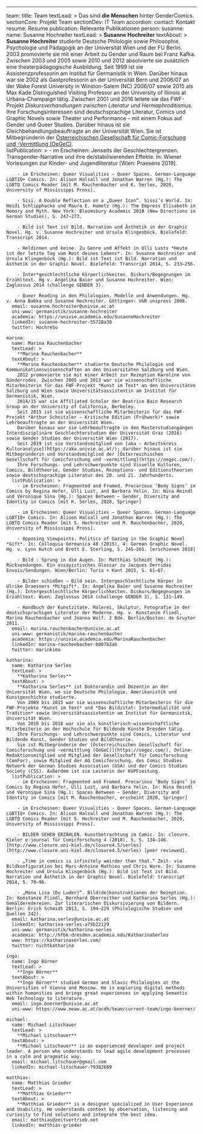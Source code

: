 ---
team:
  title: Team
  textLead: >
    Das sind **die Menschen** hinter GenderComics.
  sectionCore: Projekt Team
  sectionDev: IT Team
  accordion:
    contact: Kontakt
    resume: Resume
    publication: Relevante Publikationen
  person:
    susanne:
      name: Susanne Hochreiter
      textLead: >
        **Susanne Hochreiter**
      textAbout: >
        **Susanne Hochreiter** studierte Deutsche Philologie sowie Philosophie, Psychologie und Pädagogik an der Universität Wien und der FU Berlin. 
        2003 promovierte sie mit einer Arbeit zu Gender und Raum bei Franz Kafka. Zwischen 2003 und 2005 sowie 2010 und 2012 absolvierte sie zusätzlich eine theaterpädagogische Ausbildung. 
        Seit 1999 ist sie Assistenzprofessorin am Institut für Germanistik in Wien. Darüber hinaus war sie 2002 als Gastprofessorin an der Universität Bern und 2006/07 an der Wake Forest University in Winston-Salem (NC) 2006/07 sowie 2015 als Max Kade Distinguished Visiting Professor an der University of Illinois at Urbana-Champaign tätig. 
        Zwischen 2001 und 2016 leitete sie das FWF-Projekt *Diskursverhandlungen zwischen Literatur und Hermaphroditismus*. Ihre Forschungsinteressen sind deutschsprachige Literatur, Comics und Graphic Novels sowie Theater und Performance – mit einem Fokus auf Gender und Queer Studies. 
        Darüber hinaus ist sie Gleichbehandlungsbeauftragte an der Universität Wien. Sie ist Mitbegründerin der [Österreichischen Gesellschaft für Comic-Forschung und -Vermittlung (OeGeC)](https://oegec.com/).       
      listPublication: >
        - im Erscheinen: Jenseits der Geschlechtergrenzen. Transgender-Narrative und ihre de/stabilisierenden Effekte. In: Wiener Vorlesungen zur Kinder- und Jugendliteratur [Wien: Praesens 2019].
        
        - im Erscheinen: Queer Visualities – Queer Spaces. German-Language LGBTIQ+ Comics. In: Alison Halsall und Jonathan Warren (Hg.): The LGBTQ Comics Reader [mit M. Rauchenbacher und K. Serles, 2020, University of Mississippi Press].
        
        - Sisi. A Double Reflection on a „Queer Icon“. Sissi’s World. In: Heidi Schlipphacke und Maura E. Hametz (Hg.): The Empress Elisabeth in Memory and Myth. New York: Bloomsbury Academic 2018 (New Directions in German Studies), S. 247–273.
        
        - Bild ist Text ist Bild. Narration und Ästhetik in der Graphic Novel. Hg. v. Susanne Hochreiter und Ursula Klingenböck. Bielefeld: Transcript 2014.
        
        - Heldinnen und keine. Zu Genre und Affekt in Ulli Lusts *Heute ist der letzte Tag vom Rest deines Lebens*. In: Susanne Hochreiter und Ursula Klingenböck (Hg.): Bild ist Text ist Bild. Narration und Ästhetik in der Graphic Novel. Bielefeld: Transcript 2014, S. 233–256.
        
        - Inter*geschlechtliche Körperlichkeiten. Diskurs/Begegnungen im Erzähltext. Hg v. Angelika Baier und Susanne Hochreiter. Wien: Zaglossus 2014 (challenge GENDER 3).
        
        - Queer Reading in den Philologien. Modelle und Anwendungen. Hg. v. Anna Babka und Susanne Hochreiter. Göttingen: V&R unipress 2008.
      email: susanne.hochreiter@univie.ac.at
      uni-www: germanistik/susanne-hochreiter
      academia: https://univie.academia.edu/SusanneHochreiter
      linkedIn: susanne-hochreiter-55728a38
      twitter: HochreSu

    marina:
      name: Marina Rauchenbacher
      textLead: >
        **Marina Rauchenbacher**
      textAbout: >
        **Marina Rauchenbacher** studierte Deutsche Philologie und Kommunikationswissenschaften an den Universitäten Salzburg und Wien. 
        2012 promovierte sie mit einer Arbeit zur Rezeption Karoline von Günderrodes. Zwischen 2005 und 2013 war sie wissenschaftliche Mitarbeiterin für das FWF-Projekt *Kunst im Text* an den Universitäten Salzburg und Wien sowie Universitätsassistentin am Institut für Germanistik, Wien. 
        2014/15 war sie Affiliated Scholar der Beatrice Bain Research Group an der University of California, Berkeley.
        Seit 2015 ist sie wissenschaftliche Mitarbeiterin für das FWF-Projekt *Arthur Schnitzler – Kritische Edition (Frühwerk)* sowie Lehrbeauftragte an der Universität Wien. 
        Darüber hinaus war sie Lehrbeauftragte in den Masterstudiengängen Interdisziplinäre Geschlechterstudien der Universität Graz (2016) sowie Gender Studies der Universität Wien (2017). 
        Seit 2019 ist sie Vorstandsmitglied von [aka – Arbeitskreis Kulturanalyse](https://aka.univie.ac.at/); darüber hinaus ist sie Mitbegründerin und Vorstandsmitglied der [Österreichischen Gesellschaft für Comicforschung und -vermittlung](https://oegec.com/). 
        Ihre Forschungs- und Lehrschwerpunkte sind Visuelle Kulturen, Comics, Bildtheorie, Gender Studies, Rezeptions- und Editionstheorien sowie deutschsprachige Literatur des 20. und 21. Jahrhunderts.
      listPublication: >
        - im Erscheinen: Fragmented and Framed. Precarious ‘Body Signs’ in Comics by Regina Hofer, Ulli Lust, and Barbara Yelin. In: Nina Heindl und Véronique Sina (Hg.): Spaces Between – Gender, Diversity and Identity in Comics [mit K. Serles, 2020, Springer]
          
        - im Erscheinen: Queer Visualities – Queer Spaces. German-Language LGBTIQ+ Comics. In: Alison Halsall und Jonathan Warren (Hg.): The LGBTQ Comics Reader [mit S. Hochreiter und M. Rauchenbacher, 2020, University of Mississippi Press].
          
        - Opposing Viewpoints. Politics of Gazing in the Graphic Novel *Gift*. In: Colloquia Germanica 48 (2015), 4: German Graphic Novel. Hg. v. Lynn Kutch und Brett E. Sterling, S. 245–265. [erschienen 2018]
          
        - Bild : Sprung in die Augen. In: Matthias Schmidt (Hg.): Rücksendungen. Ein essayistisches Glossar zu Jacques Derridas Envois/Sendungen. Wien/Berlin: Turia + Kant 2015, S. 61–67.
          
        - Bilder schießen – Bild sein. Intergeschlechtliche Körper in Ulrike Draesners *Mitgift*. In: Angelika Baier und Susanne Hochreiter (Hg.): Intergeschlechtliche Körperlichkeiten. Diskurs/Begegnungen im Erzähltext. Wien: Zaglossus 2014 (challenge GENDER 3), S. 131–149.
          
        - Handbuch der Kunstzitate. Malerei, Skulptur, Fotografie in der deutschsprachigen Literatur der Moderne. Hg. v. Konstanze Fliedl, Marina Rauchenbacher und Joanna Wolf. 2 Bde. Berlin/Boston: de Gruyter 2011.
      email: marina.rauchenbacher@univie.ac.at
      uni-www: germanistik/marina-rauchenbacher
      academia: https://univie.academia.edu/MarinaRauchenbacher
      linkedIn: marina-rauchenbacher-b007b3ab
      twitter: marinkima

    katharina:
      name: Katharina Serles
      textLead: >
        **Katharina Serles**
      textAbout: >
        **Katharina Serles** ist Doktorandin und Dozentin an der Universität Wien, wo sie Deutsche Philologie, Amerikanistik und Kunstgeschichte studierte. 
        Von 2009 bis 2015 war sie wissenschaftliche Mitarbeiterin für die FWF-Projekte *Kunst im Text* und *Das Bildzitat: Intermedialität und Tradition* sowie Universitätsassistentin am Institut für Germanistik, Universität Wien. 
        Von 2016 bis 2018 war sie als künstlerisch-wissenschaftliche Mitarbeiterin an der Hochschule für Bildende Künste Dresden tätig. 
        Ihre Forschungs- und Lehrschwerpunkte sind Comics, Literatur und Bildende Kunst, Gender Studies und Bildtheorie. 
        Sie ist Mitbegründerin der [Österreichischen Gesellschaft für Comicforschung und -vermittlung (OeGeC)](https://oegec.com/), Online-Redaktionsmitglied und Mitglied der Gesellschaft für Comicforschung (ComFor), sowie Mitglied der AG Comicforschung, des Comic Studies Network der German Studies Association (GSA) und der Comics Studies Society (CSS). Außerdem ist sie Leiterin der KUPFzeitung.
      listPublication: >
        - im Erscheinen: Fragmented and Framed. Precarious ‘Body Signs’ in Comics by Regina Hofer, Ulli Lust, and Barbara Yelin. In: Nina Heindl und Véronique Sina (Hg.): Spaces Between – Gender, Diversity and Identity in Comics [mit M. Rauchenbacher, erscheint 2020, Springer]
         
        - im Erscheinen: Queer Visualities - Queer Spaces. German-Language LGBTIQ+ Comics. In: Alison Halsall und Jonathan Warren (Hg.): The LGBTQ Comics Reader [mit S. Hochreiter und M. Rauchenbacher, 2020, University of Mississippi Press].
          
        - BILDER SEHEN ERZÄHLEN. Kunstbetrachtung im Comic. In: closure. Kieler e-journal für Comicforschung 4 (2018), 5, S. 134–146. [http://www.closure.uni-kiel.de/closure4.5/serles](http://www.closure.uni-kiel.de/closure4.5/serles) [peer reviewed]. 
        
        - „Time in comics is infinitely weirder than that.“ Zeit- via Bildkonfiguration bei Marc-Antoine Mathieu und Chris Ware. In: Susanne Hochreiter und Ursula Klingenböck (Hg.): Bild ist Text ist Bild. Narration und Ästhetik in der Graphic Novel. Bielefeld: transcript 2014, S. 79–96. 
          
        - „Mona Lisa (Du Luder)“. Bild(de)konstruktionen der Rezeption. In: Konstanze Fliedl, Bernhard Oberreither und Katharina Serles (Hg.): Gemälderedereien. Zur literarischen Diskursivierung von Bildern. Berlin: Erich Schmidt 2013, S. 194–229 (Philologische Studien und Quellen 242).
      email: katharina.serles@univie.ac.at
      linkedIn: katharina-serles-a75b22129
      uni-www: germanistik/katharina-serles
      academia: http://hfbk-dresden.academia.edu/KatharinaSerles
      www: https://katharinaserles.com/
      twitter: nichtkatharina

    ingo:
      name: Ingo Börner
      textLead: >
        **Ingo Börner**
      textAbout: >
        **Ingo Börner** studied German and Slavic Philologies at the  Universities of Vienna and Moscow. He is exploring digital methods within humanities and brings great experiences in applying Semantic Web Technology to literature.
      email: ingo.boerner@univie.ac.at
      uni-www: https://www.oeaw.ac.at/acdh/team/current-team/ingo-boerner/

    michael:
      name: Michael Litschauer
      textLead: >
        **Michael Litschauer**
      textAbout: >
        **Michael Litschauer** is an experienced developer and project leader. A person who understands to lead agile development processes in a calm and pragmatic way.
      email: michael.litschauer@gmail.com
      linkedIn: michael-litschauer-79382689

    matthias:
      name: Matthias Grieder
      textLead: >
        **Matthias Grieder**
      textAbout: >
        **Matthias Grieder** is a designer specialized in User Experience and Usability. He understands context by observation, listening and curiosity to find solutions and integrate the best idea.
      email: matthias@zeitvertrieb.net
      linkedIn: matthias-grieder
